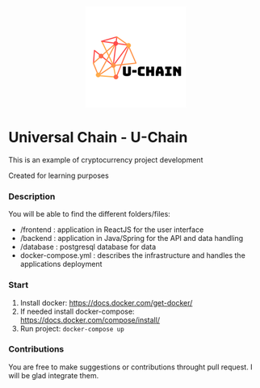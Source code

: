 <p align="center">
  <img src="https://github.com/nogueivi/blockchain/blob/main/resources/logo.png?raw=true" alt="U-Chain"/>
</p>

# Universal Chain - U-Chain
This is an example of cryptocurrency project development

Created for learning purposes

### Description
You will be able to find the different folders/files:
- /frontend           : application in ReactJS for the user interface
- /backend            : application in Java/Spring for the API and data handling
- /database           : postgresql database for data
- docker-compose.yml  : describes the infrastructure and handles the applications deployment

### Start
1. Install docker: https://docs.docker.com/get-docker/
2. If needed install docker-compose: https://docs.docker.com/compose/install/
3. Run project: ```docker-compose up```

### Contributions
You are free to make suggestions or contributions throught pull request. I will be glad integrate them.

